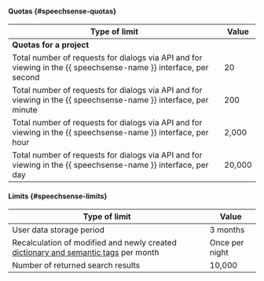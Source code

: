#### Quotas {#speechsense-quotas}

Type of limit | Value
----- | -----
**Quotas for a project** |
Total number of requests for dialogs via API and for viewing in the {{ speechsense-name }} interface, per second | 20
Total number of requests for dialogs via API and for viewing in the {{ speechsense-name }} interface, per minute | 200
Total number of requests for dialogs via API and for viewing in the {{ speechsense-name }} interface, per hour | 2,000
Total number of requests for dialogs via API and for viewing in the {{ speechsense-name }} interface, per day | 20,000


#### Limits {#speechsense-limits}

Type of limit | Value
----- | -----
User data storage period | 3 months
Recalculation of modified and newly created [dictionary and semantic tags](../speechsense/concepts/tags.md) per month | Once per night
Number of returned search results | 10,000
